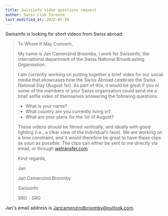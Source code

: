 ```yaml
---
title: Swissinfo video questions request
author: Swiss Club Toronto
last_modified_at: 2022-07-29
---
```

Swissinfo is looking for short videos from Swiss abroad:

> To Whom It May Concern,  
>
> My name is Jan Camenzind Broomby, I work for Swissinfo, the international
> department of the Swiss National Broadcasting Organisation.  
>
> I am currently working on putting together a brief video for our social media
> that showcases how the Swiss Abroad celebrate the Swiss National Day (August
> 1st). As part of this, it would be great if you or some of the members of
> your Swiss organisation could send me a brief selfie video of themselves
> answering the following questions. 
>
> - What is your name? 
> - What country are you currently living in? 
> - What are your plans for the 1st of August? 
>
> These videos should be filmed *vertically*, and ideally with good lighting
> (i.e., a clear view of the individual’s face). We are working on a time
> constraint, and it would therefore be great to have these clips as soon as
> possible. The clips can either be sent to me directly via email, or
> through [wetransfer.com](https://wetransfer.com/) 
>
> Kind regards,  
>
> Jan  
>
> Jan Camenzind Broomby 
>
> Swissinfo 
>
> SRG - SRG

Jan's email address is <Jancamenzindbroomby@outlook.com>.
